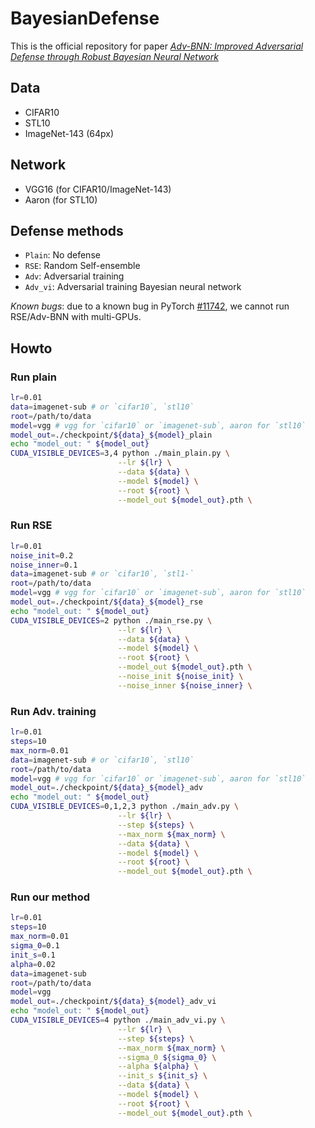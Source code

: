 # BayesianDefense

This is the official repository for paper [*Adv-BNN: Improved Adversarial Defense through Robust Bayesian Neural Network*]()

## Data
+ CIFAR10
+ STL10
+ ImageNet-143 (64px)

## Network
+ VGG16 (for CIFAR10/ImageNet-143)
+ Aaron (for STL10)

## Defense methods
+ `Plain`: No defense
+ `RSE`: Random Self-ensemble
+ `Adv`: Adversarial training
+ `Adv_vi`: Adversarial training Bayesian neural network

*Known bugs*: due to a known bug in PyTorch [#11742](https://github.com/pytorch/pytorch/issues/11742), we cannot run RSE/Adv-BNN with multi-GPUs.

## Howto
### Run plain
```bash
lr=0.01
data=imagenet-sub # or `cifar10`, `stl10`
root=/path/to/data
model=vgg # vgg for `cifar10` or `imagenet-sub`, aaron for `stl10`
model_out=./checkpoint/${data}_${model}_plain
echo "model_out: " ${model_out}
CUDA_VISIBLE_DEVICES=3,4 python ./main_plain.py \
                        --lr ${lr} \
                        --data ${data} \
                        --model ${model} \
                        --root ${root} \
                        --model_out ${model_out}.pth \
```
### Run RSE
```bash
lr=0.01
noise_init=0.2
noise_inner=0.1
data=imagenet-sub # or `cifar10`, `stl1-`
root=/path/to/data
model=vgg # vgg for `cifar10` or `imagenet-sub`, aaron for `stl10`
model_out=./checkpoint/${data}_${model}_rse
echo "model_out: " ${model_out}
CUDA_VISIBLE_DEVICES=2 python ./main_rse.py \
                        --lr ${lr} \
                        --data ${data} \
                        --model ${model} \
                        --root ${root} \
                        --model_out ${model_out}.pth \
                        --noise_init ${noise_init} \
                        --noise_inner ${noise_inner} \
```

### Run Adv. training
```bash
lr=0.01
steps=10
max_norm=0.01
data=imagenet-sub # or `cifar10`, `stl10`
root=/path/to/data
model=vgg # vgg for `cifar10` or `imagenet-sub`, aaron for `stl10`
model_out=./checkpoint/${data}_${model}_adv
echo "model_out: " ${model_out}
CUDA_VISIBLE_DEVICES=0,1,2,3 python ./main_adv.py \
                        --lr ${lr} \
                        --step ${steps} \
                        --max_norm ${max_norm} \
                        --data ${data} \
                        --model ${model} \
                        --root ${root} \
                        --model_out ${model_out}.pth \
```

### Run our method
```bash
lr=0.01
steps=10
max_norm=0.01
sigma_0=0.1
init_s=0.1
alpha=0.02
data=imagenet-sub
root=/path/to/data
model=vgg
model_out=./checkpoint/${data}_${model}_adv_vi
echo "model_out: " ${model_out}
CUDA_VISIBLE_DEVICES=4 python ./main_adv_vi.py \
                        --lr ${lr} \
                        --step ${steps} \
                        --max_norm ${max_norm} \
                        --sigma_0 ${sigma_0} \
                        --alpha ${alpha} \
                        --init_s ${init_s} \
                        --data ${data} \
                        --model ${model} \
                        --root ${root} \
                        --model_out ${model_out}.pth \
```

